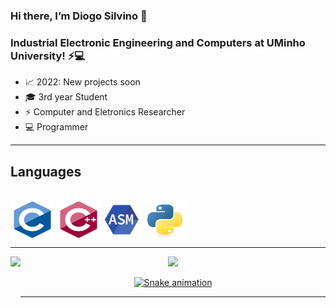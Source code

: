 ### Hi there, I’m Diogo Silvino 👋
### Industrial Electronic Engineering and Computers at UMinho University! ⚡💻

- 📈 2022: New projects soon
- 🎓 3rd year Student
- ⚡ Computer and Eletronics Researcher
- 💻 Programmer 

---

## Languages 
<div style="display: inline_block"><br>
  <img align="center" height="60" width="70" src="https://raw.githubusercontent.com/devicons/devicon/master/icons/c/c-original.svg">
  <img align="center" height="60" width="70" src="https://raw.githubusercontent.com/devicons/devicon/master/icons/cplusplus/cplusplus-original.svg">
  <img align="center" height="50" width="60" src="https://github.com/DiogoRoseira/DiogoRoseira/blob/main/Icon/asm.png">
  <img align="center" height="60" width="70" src="https://raw.githubusercontent.com/devicons/devicon/master/icons/python/python-original.svg">
</div>

---

<div align="center">
  <a href="https://github.com/DiogoRoseira">
  <img align="left"  img height="180em" src="https://github-readme-stats.vercel.app/api?username=DiogoRoseira&show_icons=true&theme=dark&include_all_commits=true&count_private=true"/>
  <img height="80em" src="https://github-readme-stats.vercel.app/api/top-langs/?username=DiogoRoseira&layout=compact&langs_count=7&theme=dark"/>

  ![Snake animation](https://github.com/DiogoRoseira/DiogoRoseira/blob/output/github-contribution-grid-snake.svg)
 
</div>

---
